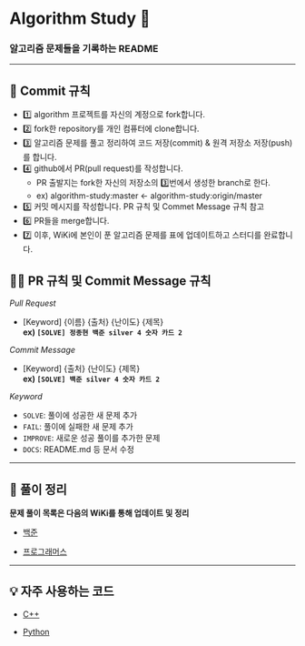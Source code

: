 # Algorithm Study 📝
### 알고리즘 문제들을 기록하는 README
***

## 🤔 Commit 규칙
- 1️⃣ algorithm 프로젝트를 자신의 계정으로 fork합니다.
- 2️⃣ fork한 repository를 개인 컴퓨터에 clone합니다.
- 3️⃣ 알고리즘 문제를 풀고 정리하여 코드 저장(commit) & 원격 저장소 저장(push)를 합니다.
- 4️⃣ github에서 PR(pull request)를 작성합니다.
  + PR 출발지는 fork한 자신의 저장소의 3️⃣번에서 생성한 branch로 한다.
  + ex) algorithm-study:master <- algorithm-study:origin/master
- 5️⃣ 커밋 메시지를 작성합니다. PR 규칙 및 Commet Message 규칙 참고
- 6️⃣ PR들을 merge합니다.
- 7️⃣ 이후, WiKi에 본인이 푼 알고리즘 문제를 표에 업데이트하고 스터디를 완료합니다.

## 🤙🏻 PR 규칙 및 Commit Message 규칙

*Pull Request*
* [Keyword] {이름} {출처} {난이도} {제목} <br>
**ex) `[SOLVE] 정종현 백준 silver 4 숫자 카드 2`**

*Commit Message*
* [Keyword] {출처} {난이도} {제목} <br>
**ex) `[SOLVE] 백준 silver 4 숫자 카드 2`**

*Keyword*
- `SOLVE`: 풀이에 성공한 새 문제 추가
- `FAIL`: 풀이에 실패한 새 문제 추가
- `IMPROVE`: 새로운 성공 풀이를 추가한 문제
- `DOCS`: README.md 등 문서 수정

***

## 📁 풀이 정리

**문제 풀이 목록은 다음의 WiKi를 통해 업데이트 및 정리** 

<!-- ### 📁 [HackerRank](https://github.com/eeeesong/Algorithm/wiki/📁-HackerRank) -->

<!-- ### 📁 [LeetCode](https://github.com/eeeesong/Algorithm/wiki/📁-LeetCode) -->

* [백준](https://github.com/almond0115/algorithm/wiki/📁-백준)

* [프로그래머스](https://github.com/almond0115/algorithm/wiki/📁-프로그래머스)

***

## 💡 자주 사용하는 코드

* [C++](https://github.com/almond0115/algorithm/blob/main/CodeLibrary/C++/README.md)

* [Python](https://github.com/almond0115/algorithm/blob/main/CodeLibrary/Python/README.md)
